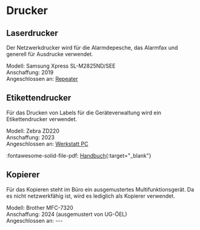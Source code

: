 # Drucker

## Laserdrucker

Der Netzwerkdrucker wird für die Alarmdepesche, das Alarmfax und generell für Ausdrucke verwendet.

Modell: Samsung Xpress SL-M2825ND/SEE  
Anschaffung: 2019  
Angeschlossen an: [Repeater](../Hardware/Netzwerk.md#repeater)

## Etikettendrucker

Für das Drucken von Labels für die Geräteverwaltung wird ein Etikettendrucker verwendet.

Modell: Zebra ZD220  
Anschaffung: 2023  
Angeschlossen an: [Werkstatt PC](Computer.md#werkstatt-pc)

:fontawesome-solid-file-pdf: [Handbuch](../../assets/zd200d-ug-de.pdf){:target="_blank"}

## Kopierer

Für das Kopieren steht im Büro ein ausgemustertes Multifunktionsgerät. Da es nicht netzwerkfähig ist, wird es lediglich als Kopierer verwendet.

Modell: Brother MFC-7320  
Anschaffung: 2024 (ausgemustert von UG-ÖEL)  
Angeschlossen an: ---